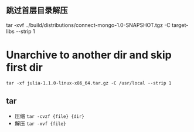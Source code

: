 ## 跳过首层目录解压
tar -xvf ../build/distributions/connect-mongo-1.0-SNAPSHOT.tgz -C target-libs --strip 1

# Unarchive to another dir and skip first dir
`tar -xf julia-1.1.0-linux-x86_64.tar.gz -C /usr/local --strip 1`

## tar
* 压缩 `tar -cvzf {file} {dir}`
* 解压 `tar -xvf {file}`
